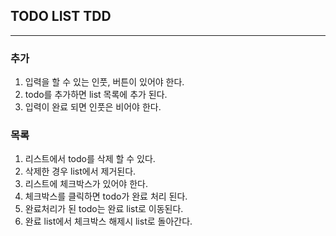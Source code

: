 ## TODO LIST TDD
---

### 추가
1. 입력을 할 수 있는 인풋, 버튼이 있어야 한다.
2. todo를 추가하면 list 목록에 추가 된다.
3. 입력이 완료 되면 인풋은 비어야 한다.

### 목록
1. 리스트에서 todo를 삭제 할 수 있다.
2. 삭제한 경우 list에서 제거된다.
3. 리스트에 체크박스가 있어야 한다.
4. 체크박스를 클릭하면 todo가 완료 처리 된다.
5. 완료처리가 된 todo는 완료 list로 이동된다.
6. 완료 list에서 체크박스 해제시 list로 돌아간다.


